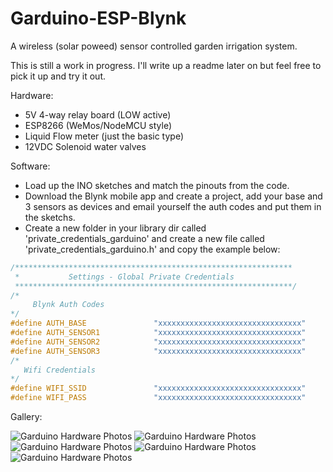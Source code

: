 # Garduino-ESP-Blynk
A wireless (solar poweed) sensor controlled garden irrigation system.

This is still a work in progress. I'll write up a readme later on but feel free to pick it up and try it out. 

Hardware: 

* 5V 4-way relay board (LOW active)
* ESP8266 (WeMos/NodeMCU style)
* Liquid Flow meter (just the basic type)
* 12VDC Solenoid water valves

Software:

* Load up the INO sketches and match the pinouts from the code. 
* Download the Blynk mobile app and create a project, add your base and 3 sensors as devices and email yourself the auth codes and put them in the sketchs.
* Create a new folder in your library dir called 'private_credentials_garduino' and create a new file called 'private_credentials_garduino.h' and copy the example below:

```cpp
/**************************************************************
 *           Settings - Global Private Credentials
 **************************************************************/
/*
     Blynk Auth Codes
*/
#define AUTH_BASE               "xxxxxxxxxxxxxxxxxxxxxxxxxxxxxxxx"
#define AUTH_SENSOR1            "xxxxxxxxxxxxxxxxxxxxxxxxxxxxxxxx"
#define AUTH_SENSOR2            "xxxxxxxxxxxxxxxxxxxxxxxxxxxxxxxx"
#define AUTH_SENSOR3            "xxxxxxxxxxxxxxxxxxxxxxxxxxxxxxxx"
/*
   Wifi Credentials
*/
#define WIFI_SSID               "xxxxxxxxxxxxxxxxxxxxxxxxxxxxxxxx"
#define WIFI_PASS               "xxxxxxxxxxxxxxxxxxxxxxxxxxxxxxxx"
```

Gallery:

![Garduino Hardware Photos](http://community.blynk.cc/uploads/default/original/2X/c/c79fb86800d6eb1a4f1ece925e627c7784e115f3.jpg)
![Garduino Hardware Photos](http://community.blynk.cc/uploads/default/original/2X/a/a61e43ef0505f88af899689d2f9f1c8d6a1409af.jpg)
![Garduino Hardware Photos](http://community.blynk.cc/uploads/default/original/2X/2/29079ce2982ebcda917d74fa72503f8df075900e.JPG)
![Garduino Hardware Photos](http://community.blynk.cc/uploads/default/original/2X/6/69f62f34ed21964702e4e03e3a36e9dc05da3f79.JPG)
![Garduino Hardware Photos](http://community.blynk.cc/uploads/default/original/2X/5/5627ae738fb28d322260eff2d59e155107be2b30.JPG)
